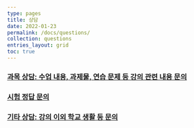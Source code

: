 ```yaml
---
type: pages
title: 상담
date: 2022-01-23
permalink: /docs/questions/
collection: questions
entries_layout: grid
toc: true
---
```


### [과목 상담: 수업 내용, 과제물, 연습 문제 등 강의 관련 내용 문의](/docs/questions/about_teachings/)
### [시험 정답 문의](/docs/questions/about_exams/)
### [기타 상담: 강의 이외 학교 생활 등 문의](/docs/questions/about_others/)
